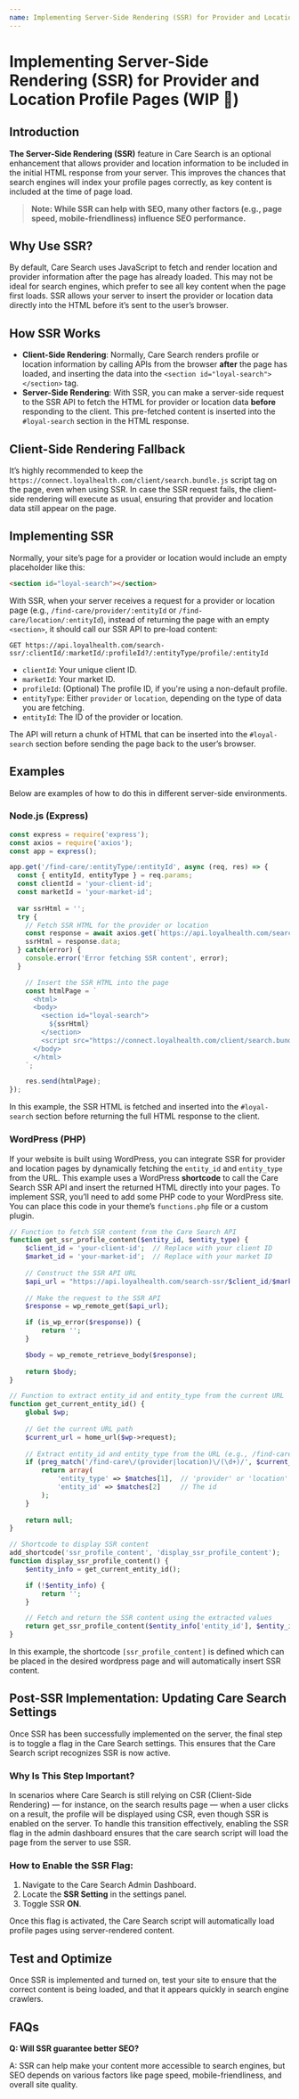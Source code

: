```yaml
---
name: Implementing Server-Side Rendering (SSR) for Provider and Location Profile Pages (WIP 🚧)
---
```


# Implementing Server-Side Rendering (SSR) for Provider and Location Profile Pages (WIP 🚧)

## Introduction
**The Server-Side Rendering (SSR)** feature in Care Search is an optional enhancement that allows provider and location information to be included in the initial HTML response from your server. This improves the chances that search engines will index your profile pages correctly, as key content is included at the time of page load.

> **Note: While SSR can help with SEO, many other factors (e.g., page speed, mobile-friendliness) influence SEO performance.**

## Why Use SSR?
By default, Care Search uses JavaScript to fetch and render location and provider information after the page has already loaded. This may not be ideal for search engines, which prefer to see all key content when the page first loads. SSR allows your server to insert the provider or location data directly into the HTML before it’s sent to the user’s browser.

## How SSR Works
- **Client-Side Rendering**: Normally, Care Search renders profile or location information by calling APIs from the browser **after** the page has loaded, and inserting the data into the `<section id="loyal-search"></section>` tag.
- **Server-Side Rendering**: With SSR, you can make a server-side request to the SSR API to fetch the HTML for provider or location data **before** responding to the client. This pre-fetched content is inserted into the `#loyal-search` section in the HTML response.

## Client-Side Rendering Fallback
It’s highly recommended to keep the `https://connect.loyalhealth.com/client/search.bundle.js` script tag on the page, even when using SSR. In case the SSR request fails, the client-side rendering will execute as usual, ensuring that provider and location data still appear on the page.

## Implementing SSR
Normally, your site’s page for a provider or location would include an empty placeholder like this:
```html
<section id="loyal-search"></section>
```
With SSR, when your server receives a request for a provider or location page (e.g., `/find-care/provider/:entityId` or `/find-care/location/:entityId`), instead of returning the page with an empty `<section>`, it should call our SSR API to pre-load content:
```
GET https://api.loyalhealth.com/search-ssr/:clientId/:marketId/:profileId?/:entityType/profile/:entityId
```
- `clientId`: Your unique client ID.
- `marketId`: Your market ID.
- `profileId`: (Optional) The profile ID, if you're using a non-default profile.
- `entityType`: Either `provider` or `location`, depending on the type of data you are fetching.
- `entityId`: The ID of the provider or location.
  
The API will return a chunk of HTML that can be inserted into the `#loyal-search` section before sending the page back to the user’s browser.

## Examples
Below are examples of how to do this in different server-side environments.

### Node.js (Express)
```js
const express = require('express');
const axios = require('axios');
const app = express();

app.get('/find-care/:entityType/:entityId', async (req, res) => {
  const { entityId, entityType } = req.params;
  const clientId = 'your-client-id';
  const marketId = 'your-market-id';
  
  var ssrHtml = '';
  try {
    // Fetch SSR HTML for the provider or location
    const response = await axios.get(`https://api.loyalhealth.com/search-ssr/${clientId}/${marketId}/${entityType}/profile/${entityId}`);
    ssrHtml = response.data;
  } catch(error) {
    console.error('Error fetching SSR content', error);
  }

    // Insert the SSR HTML into the page
    const htmlPage = `
      <html>
      <body>
        <section id="loyal-search">
          ${ssrHtml}
        </section>
        <script src="https://connect.loyalhealth.com/client/search.bundle.js" data-loyal-client-id="${clientId}" data-loyal-market-id="${marketId}"></script>
      </body>
      </html>
    `;

    res.send(htmlPage);
});
```
In this example, the SSR HTML is fetched and inserted into the `#loyal-search` section before returning the full HTML response to the client.

### WordPress (PHP)
If your website is built using WordPress, you can integrate SSR for provider and location pages by dynamically fetching the `entity_id` and `entity_type` from the URL. This example uses a WordPress **shortcode** to call the Care Search SSR API and insert the returned HTML directly into your pages. To implement SSR, you’ll need to add some PHP code to your WordPress site. You can place this code in your theme’s `functions.php` file or a custom plugin.

```php
// Function to fetch SSR content from the Care Search API
function get_ssr_profile_content($entity_id, $entity_type) {
    $client_id = 'your-client-id';  // Replace with your client ID
    $market_id = 'your-market-id';  // Replace with your market ID
    
    // Construct the SSR API URL
    $api_url = "https://api.loyalhealth.com/search-ssr/$client_id/$market_id/$entity_type/profile/$entity_id";
    
    // Make the request to the SSR API
    $response = wp_remote_get($api_url);

    if (is_wp_error($response)) {
        return '';
    }

    $body = wp_remote_retrieve_body($response);
    
    return $body;
}

// Function to extract entity_id and entity_type from the current URL
function get_current_entity_id() {
    global $wp;
    
    // Get the current URL path
    $current_url = home_url($wp->request);
    
    // Extract entity_id and entity_type from the URL (e.g., /find-care/provider/0123456789)
    if (preg_match('/find-care\/(provider|location)\/(\d+)/', $current_url, $matches)) {
        return array(
            'entity_type' => $matches[1],  // 'provider' or 'location'
            'entity_id' => $matches[2]     // The id
        );
    }
    
    return null;
}

// Shortcode to display SSR content
add_shortcode('ssr_profile_content', 'display_ssr_profile_content');
function display_ssr_profile_content() {
    $entity_info = get_current_entity_id();

    if (!$entity_info) {
        return '';
    }

    // Fetch and return the SSR content using the extracted values
    return get_ssr_profile_content($entity_info['entity_id'], $entity_info['entity_type']);
}
```
In this example, the shortcode `[ssr_profile_content]` is defined which can be placed in the desired wordpress page and will automatically insert SSR content.

## Post-SSR Implementation: Updating Care Search Settings

Once SSR has been successfully implemented on the server, the final step is to toggle a flag in the Care Search settings. This ensures that the Care Search script recognizes SSR is now active.

### Why Is This Step Important?
In scenarios where Care Search is still relying on CSR (Client-Side Rendering) — for instance, on the search results page — when a user clicks on a result, the profile will be displayed using CSR, even though SSR is enabled on the server. To handle this transition effectively, enabling the SSR flag in the admin dashboard ensures that the care search script will load the page from the server to use SSR.

### How to Enable the SSR Flag:
1. Navigate to the Care Search Admin Dashboard.
2. Locate the **SSR Setting** in the settings panel.
3. Toggle SSR **ON**.

Once this flag is activated, the Care Search script will automatically load profile pages using server-rendered content.


## Test and Optimize
Once SSR is implemented and turned on, test your site to ensure that the correct content is being loaded, and that it appears quickly in search engine crawlers.

## FAQs
**Q: Will SSR guarantee better SEO?**

A: SSR can help make your content more accessible to search engines, but SEO depends on various factors like page speed, mobile-friendliness, and overall site quality.

